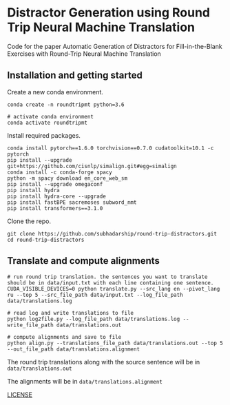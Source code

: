 # Distractor Generation using Round Trip Neural Machine Translation

Code for the paper Automatic Generation of Distractors for Fill-in-the-Blank Exercises with Round-Trip Neural Machine Translation

## Installation and getting started

Create a new conda environment.
```shell
conda create -n roundtripmt python=3.6

# activate conda environment
conda activate roundtripmt
```

Install required packages.
```shell
conda install pytorch==1.6.0 torchvision==0.7.0 cudatoolkit=10.1 -c pytorch
pip install --upgrade git+https://github.com/cisnlp/simalign.git#egg=simalign
conda install -c conda-forge spacy
python -m spacy download en_core_web_sm
pip install --upgrade omegaconf
pip install hydra
pip install hydra-core --upgrade
pip install fastBPE sacremoses subword_nmt
pip install transformers==3.1.0
```

Clone the repo.
```shell
git clone https://github.com/subhadarship/round-trip-distractors.git
cd round-trip-distractors
```

## Translate and compute alignments

```shell
# run round trip translation. the sentences you want to translate should be in data/input.txt with each line containing one sentence.
CUDA_VISIBLE_DEVICES=0 python translate.py --src_lang en --pivot_lang ru --top 5 --src_file_path data/input.txt --log_file_path data/translations.log

# read log and write translations to file
python log2file.py --log_file_path data/translations.log --write_file_path data/translations.out

# compute alignments and save to file
python align.py --translations_file_path data/translations.out --top 5 --out_file_path data/translations.alignment
```

The round trip translations along with the source sentence will be in `data/translations.out`

The alignments will be in `data/translations.alignment`

[LICENSE](https://github.com/subhadarship/round-trip-distractors/blob/main/LICENSE)
